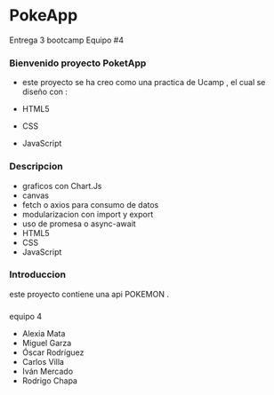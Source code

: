 # PokeApp
Entrega 3 bootcamp  Equipo #4
### Bienvenido proyecto PoketApp 

- este proyecto se ha creo como una practica de Ucamp , el cual se diseño con  :

- HTML5
- CSS
- JavaScript 


### Descripcion 
- graficos con Chart.Js
- canvas
- fetch o axios para consumo de datos 
- modularizacion con import y export
- uso de promesa o async-await
- HTML5
- CSS
- JavaScript


### Introduccion 
este proyecto  contiene una api POKEMON .

### 
equipo 4
- Alexia Mata
- Miguel Garza
- Óscar Rodríguez
- Carlos Villa
- Iván Mercado
- Rodrigo Chapa
